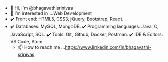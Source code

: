 - 👋 Hi, I’m @bhagavathisrinivas
- 👀 I’m interested in ...Web Development
- ✔️ Front end: HTML5, CSS3, jQuery, Bootstrap, React.
- ✔️ Databases: MySQL, MongoDB.
  ✔️ Programming languages: Java, C, JavaScript, SQL.
  ✔️ Tools:  Git, Github, Docker, Postman.
  ✔️ IDE & Editors:  VS Code, Atom.
  - 📫 How to reach me ...https://www.linkedin.com/in/bhagavathi-srinivas

<!---
bhagavathisrinivas/bhagavathisrinivas is a ✨ special ✨ repository because its `README.md` (this file) appears on your GitHub profile.
You can click the Preview link to take a look at your changes.
--->
